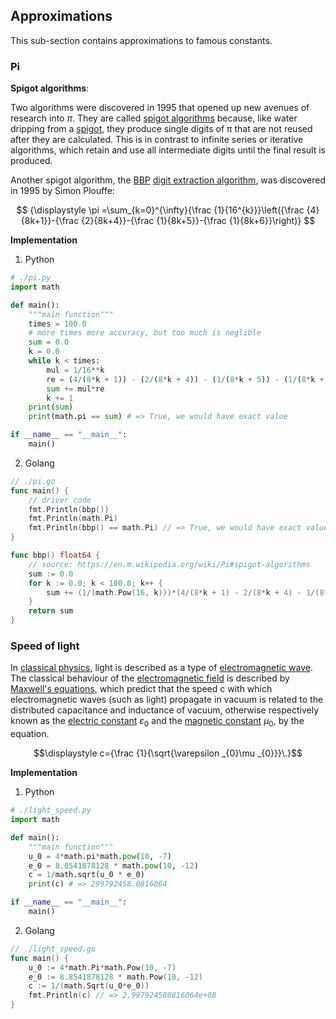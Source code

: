 ## Approximations

This sub-section contains approximations to famous
constants.

### Pi

**Spigot algorithms**:

Two algorithms were discovered in 1995 that opened up new avenues of research into $π$. They are called [spigot algorithms](https://en.m.wikipedia.org/wiki/Spigot_algorithm) because, like water dripping from a [spigot](https://en.m.wikipedia.org/wiki/Tap_(valve)), they produce single digits of π that are not reused after they are calculated. This is in contrast to infinite series or iterative algorithms, which retain and use all intermediate digits until the final result is produced.


Another spigot algorithm, the [BBP](https://en.m.wikipedia.org/wiki/Bailey%E2%80%93Borwein%E2%80%93Plouffe_formula) [digit extraction algorithm](https://en.m.wikipedia.org/wiki/Digit_extraction_algorithm), was discovered in 1995 by Simon Plouffe:

$$ {\displaystyle \pi =\sum_{k=0}^{\infty}{\frac {1}{16^{k}}}\left({\frac {4}{8k+1}}-{\frac {2}{8k+4}}-{\frac {1}{8k+5}}-{\frac {1}{8k+6}}\right)} $$

**Implementation**

1. Python

```py
# ./pi.py
import math

def main():
    """main function"""
    times = 100.0
    # more times more accuracy, but too much is neglible
    sum = 0.0
    k = 0.0
    while k < times:
        mul = 1/16**k
        re = (4/(8*k + 1)) - (2/(8*k + 4)) - (1/(8*k + 5)) - (1/(8*k + 6))
        sum += mul*re
        k += 1
    print(sum)
    print(math.pi == sum) # => True, we would have exact value

if __name__ == "__main__":
    main()
```

2. Golang

```go
// ./pi.go
func main() {
    // driver code
    fmt.Println(bbp())
    fmt.Println(math.Pi)
    fmt.Println(bbp() == math.Pi) // => True, we would have exact value.
}

func bbp() float64 {
    // source: https://en.m.wikipedia.org/wiki/Pi#spigot-algorithms
    sum := 0.0
    for k := 0.0; k < 100.0; k++ {
        sum += (1/(math.Pow(16, k)))*(4/(8*k + 1) - 2/(8*k + 4) - 1/(8*k + 5) - 1/(8*k + 6))
    }
    return sum
}
```

### Speed of light

In [classical physics](https://en.m.wikipedia.org/wiki/Classical_physics), light is described as a type of [electromagnetic wave](https://en.m.wikipedia.org/wiki/Electromagnetic_wave). The classical behaviour of the [electromagnetic field](https://en.m.wikipedia.org/wiki/Electromagnetic_field) is described by [Maxwell's equations](https://en.m.wikipedia.org/wiki/Maxwell%27s_equations), which predict that the speed c with which electromagnetic waves (such as light) propagate in vacuum is related to the distributed capacitance and inductance of vacuum, otherwise respectively known as the [electric constant](https://en.m.wikipedia.org/wiki/Electric_constant) $\varepsilon _{0}$ and the [magnetic constant](https://en.m.wikipedia.org/wiki/Magnetic_constant) $\mu _{0}$, by the equation.

$$\displaystyle c={\frac {1}{\sqrt{\varepsilon _{0}\mu _{0}}}\.}$$

**Implementation**

1. Python

```py
# ./light_speed.py
import math

def main():
    """main function"""
    u_0 = 4*math.pi*math.pow(10, -7)
    e_0 = 8.8541878128 * math.pow(10, -12)
    c = 1/math.sqrt(u_0 * e_0)
    print(c) # => 299792458.0816064 

if __name__ == "__main__":
    main()
```

2. Golang

```go
// ./light_speed.go
func main() {
    u_0 := 4*math.Pi*math.Pow(10, -7)
    e_0 := 8.8541878128 * math.Pow(10, -12)
    c := 1/(math.Sqrt(u_0*e_0))
    fmt.Println(c) // => 2.997924580816064e+08
}
```
